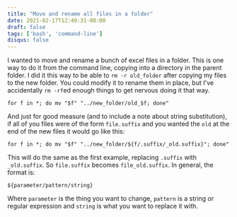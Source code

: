 ```yaml
---
title: "Move and rename all files in a folder"
date: 2021-02-17T12:49:31-08:00
draft: false
tags: ['bash', 'command-line']
disqus: false
---
```


I wanted to move and rename a bunch of excel files in a folder. This is one way to do it from the command line, copying into a directory in the parent folder. I did it this way to be able to `rm -r old_folder` after copying my files to the new folder. You could modify it to rename them in place, but I've accidentally `rm -rf`ed enough things to get nervous doing it that way. 

```
for f in *; do mv "$f" "../new_folder/old_$f; done"
```

And just for good measure (and to include a note about string substitution), if all of you files were of the form `file.suffix` and you wanted the `old` at the end of the new files it would go like this:

```
for f in *; do mv "$f" "../new_folder/${f/.suffix/_old.suffix}"; done"
```
 
 This will do the same as the first example, replacing `.suffix` with `_old.suffix`. So `file.suffix` becomes `file_old.suffix`. In general, the format is:

 `${parameter/pattern/string}`

 Where `parameter` is the thing you want to change, `pattern` is a string or regular expression and `string` is what you want to replace it with.